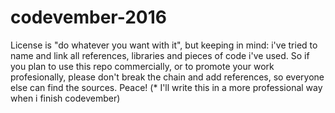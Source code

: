 # codevember-2016

License is "do whatever you want with it", but keeping in mind: i've tried to name and link all references, libraries and pieces of code i've used. So if you plan to use this repo commercially, or to promote your work profesionally, please don't break the chain and add references, so everyone else can find the sources. Peace! (* I'll write this in a more professional way when i finish codevember)
